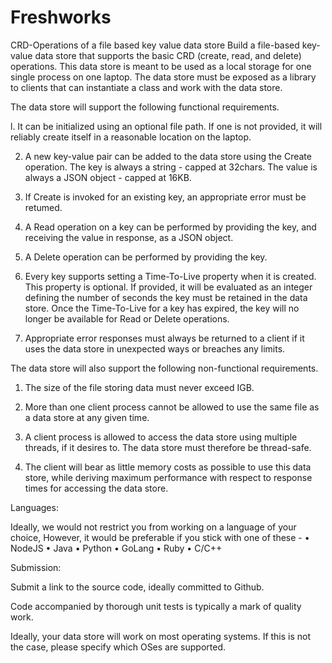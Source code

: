 # Freshworks
CRD-Operations of a file based key value data store
Build a file-based key-value data store that supports the basic CRD (create, read, and delete) operations. This data store is meant to be used as a local storage for one single process on one laptop. The data store must be exposed as a library to clients that can instantiate a class and work with the data store.

The data store will support the following functional requirements.

l. It can be initialized using an optional file path. If one is not provided, it will reliably create itself in a reasonable location on the laptop.

2.	A new key-value pair can be added to the data store using the Create operation. The key is always a string - capped at 32chars. The value is always a JSON object - capped at 16KB.

3.	If Create is invoked for an existing key, an appropriate error must be retumed.

4.	A Read operation on a key can be performed by providing the key, and receiving the value in response, as a JSON object.

5.	A Delete operation can be performed by providing the key.

6.	Every key supports setting a Time-To-Live property when it is created. This property is optional. If provided, it will be evaluated as an integer defining the number of seconds the key must be retained in the data store. Once the Time-To-Live for a key has expired, the key will no longer be available for Read or Delete operations.

7.	Appropriate error responses must always be returned to a client if it uses the data store in unexpected ways or breaches any limits.

The data store will also support the following non-functional requirements.

1.	The size of the file storing data must never exceed IGB.

2.	More than one client process cannot be allowed to use the same file as a data store at any given time.

3.	A client process is allowed to access the data store using multiple threads, if it desires to. The data store must therefore be thread-safe.

4.	The client will bear as little memory costs as possible to use this data store, while deriving maximum performance with respect to response times for accessing the data store.

Languages:

Ideally, we would not restrict you from working on a language of your choice, However, it would be preferable if you stick with one of these -
•	NodeJS
•	Java
•	Python
•	GoLang
•	Ruby
•	C/C++

Submission:

Submit a link to the source code, ideally committed to Github.

Code accompanied by thorough unit tests is typically a mark of quality work.

Ideally, your data store will work on most operating systems. If this is not the case, please specify which OSes are supported.
